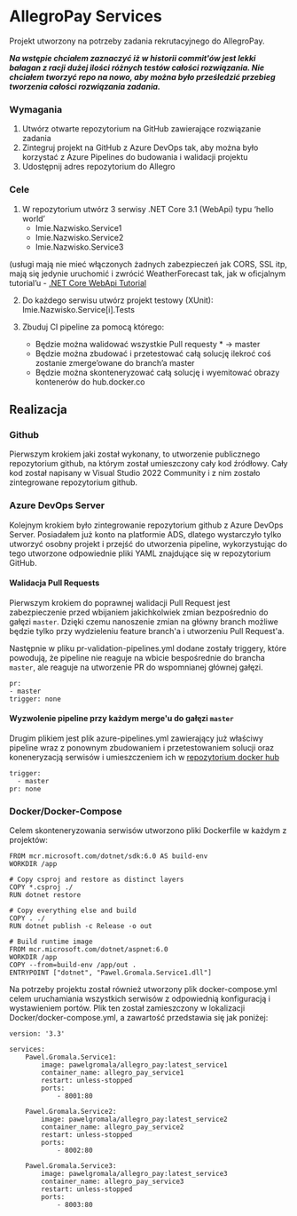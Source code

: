 # AllegroPay Services

Projekt utworzony na potrzeby zadania rekrutacyjnego do AllegroPay. 

***Na wstępie chciałem zaznaczyć iż w historii commit'ów jest lekki bałagan z racji dużej ilości różnych testów całości rozwiązania. Nie chciałem tworzyć repo na nowo, aby można było prześledzić przebieg tworzenia całości rozwiązania zadania.***

### Wymagania

1. Utwórz otwarte repozytorium na GitHub zawierające rozwiązanie zadania
2. Zintegruj projekt na GitHub z Azure DevOps tak, aby można było korzystać z Azure Pipelines do budowania i walidacji projektu
3. Udostępnij adres repozytorium do Allegro

### Cele

1. W repozytorium utwórz 3 serwisy .NET Core 3.1 (WebApi) typu ‘hello world’
    - Imie.Nazwisko.Service1
    - Imie.Nazwisko.Service2
    - Imie.Nazwisko.Service3

(usługi mają nie mieć włączonych żadnych zabezpieczeń jak CORS, SSL itp, mają się jedynie uruchomić i zwrócić WeatherForecast tak, jak w oficjalnym tutorial’u - [.NET Core WebApi Tutorial](https://docs.microsoft.com/en-us/aspnet/core/tutorials/first-web-api?view=aspnetcore-3.1&tabs=visual-studio)

2. Do każdego serwisu utwórz projekt testowy (XUnit): Imie.Nazwisko.Service[i].Tests

3. Zbuduj CI pipeline za pomocą którego:
    - Będzie można walidować wszystkie Pull requesty * -> master
    - Będzie można zbudować i przetestować całą solucję ilekroć coś zostanie zmerge’owane do branch’a master
    - Będzie można skonteneryzować całą solucję i wyemitować obrazy kontenerów do hub.docker.co

## Realizacja
### Github

Pierwszym krokiem jaki został wykonany, to utworzenie publicznego repozytorium github, na którym został umieszczony cały kod źródłowy. Cały kod został napisany w Visual Studio 2022 Community i z nim zostało zintegrowane repozytorium github.

### Azure DevOps Server

Kolejnym krokiem było zintegrowanie repozytorium github z Azure DevOps Server. Posiadałem już konto na platformie ADS, dlatego wystarczyło tylko utworzyć osobny projekt i przejść do utworzenia pipeline, wykorzystując do tego utworzone odpowiednie pliki YAML znajdujące się w repozytorium GitHub. 

#### Walidacja Pull Requests

Pierwszym krokiem do poprawnej walidacji Pull Request jest zabezpieczenie przed wbijaniem jakichkolwiek zmian bezpośrednio do gałęzi `master`. Dzięki czemu nanoszenie zmian na główny branch możliwe będzie tylko przy wydzieleniu feature branch'a i utworzeniu Pull Request'a.  

Następnie w pliku pr-validation-pipelines.yml dodane zostały triggery, które powodują, że pipeline nie reaguje na wbicie bespośrednie do brancha `master`, ale reaguje  na utworzenie PR do wspomnianej głównej gałęzi.

    pr:
    - master
    trigger: none

#### Wyzwolenie pipeline przy każdym merge'u do gałęzi `master`

Drugim plikiem jest plik azure-pipelines.yml zawierający już właściwy pipeline wraz z ponownym zbudowaniem i przetestowaniem solucji oraz koneneryzacją serwisów i umieszczeniem ich w [repozytorium docker hub](https://hub.docker.com/repository/docker/pawelgromala/allegro_pay)

    trigger: 
      - master
    pr: none

### Docker/Docker-Compose

Celem skonteneryzowania serwisów utworzono pliki Dockerfile w każdym z projektów:

    FROM mcr.microsoft.com/dotnet/sdk:6.0 AS build-env
    WORKDIR /app

    # Copy csproj and restore as distinct layers
    COPY *.csproj ./
    RUN dotnet restore

    # Copy everything else and build
    COPY . ./
    RUN dotnet publish -c Release -o out

    # Build runtime image
    FROM mcr.microsoft.com/dotnet/aspnet:6.0
    WORKDIR /app
    COPY --from=build-env /app/out .
    ENTRYPOINT ["dotnet", "Pawel.Gromala.Service1.dll"]

Na potrzeby projektu został również utworzony plik docker-compose.yml celem uruchamiania wszystkich serwisów z odpowiednią konfiguracją i wystawieniem portów. Plik ten został zamieszczony w lokalizacji Docker/docker-compose.yml, a zawartość przedstawia się jak poniżej:


    version: '3.3'

    services:
        Pawel.Gromala.Service1:
            image: pawelgromala/allegro_pay:latest_service1
            container_name: allegro_pay_service1
            restart: unless-stopped
            ports:
                - 8001:80

        Pawel.Gromala.Service2:
            image: pawelgromala/allegro_pay:latest_service2
            container_name: allegro_pay_service2
            restart: unless-stopped
            ports:
                - 8002:80

        Pawel.Gromala.Service3:
            image: pawelgromala/allegro_pay:latest_service3
            container_name: allegro_pay_service3
            restart: unless-stopped
            ports:
                - 8003:80
